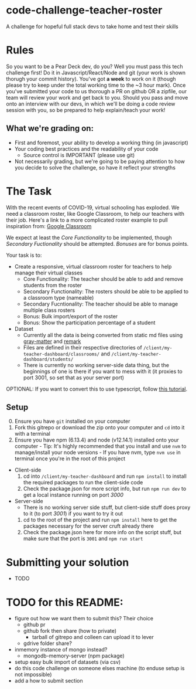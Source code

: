# code-challenge-teacher-roster
A challenge for hopeful full stack devs to take home and test their skills

# Rules
So you want to be a Pear Deck dev, do you? Well you must pass this tech
challenge first! Do it in Javascript/React/Node and git (your work is shown
thorugh your commit history). You've got **a week** to work on it (though please
try to keep under the total working time to the ~3 hour mark). Once you've
submitted your code to us thorough a PR on github OR a zipfile, our team will
review your work and get back to you. Should you pass and move onto an
interview with our devs, in which we'll be doing a code review session with
you, so be prepared to help explain/teach your work!
## What we're grading on:
  * First and foremost, your ability to develop a working thing (in javascript)
  * Your coding best practices and the readability of your code
    * Source control is IMPORTANT (please use git)
  * Not necessarily grading, but we're going to be paying attention to how you decide to solve the challenge, so have it reflect your strengths

# The Task
With the recent events of COVID-19, virtual schooling has exploded. We need a
classroom roster, like Google Classroom, to help our teachers with their job.
Here's a link to a more complicated roster example to pull inspiration from: [Google Classroom](https://help.activelylearn.com/hc/en-us/articles/115000568233-Roster-students-with-Google-Classroom#:~:text=Select%20a%20class%20and%20under,will%20be%20highlighted%20in%20red)

We expect at least the *Core Functionality* to be implemented, though *Secondary Fuctionality* should be attempted. *Bonuses* are for bonus points.

Your task is to:
  * Create a responsive, virtual classroom roster for teachers to help manage their virtual classes
    * Core Functionality: The teacher should be able to add and remove students from the roster
    * Secondary Functionality: The rosters should be able to be applied to a classroom type (nameable)
    * Secondary Fucntionality: The teacher should be able to manage multiple class rosters
    * Bonus: Bulk import/export of the roster
    * Bonus: Show the participation percentage of a student
  * Dataset
    * Currently all the data is being converted from static md files using [gray-matter](https://www.npmjs.com/package/gray-matter) and [remark](https://www.npmjs.com/package/remark)
    * Files are defined in their respective directories of `/client/my-teacher-dashboard/classrooms/` and `/client/my-teacher-dashboard/students/`
    * There is currently no working server-side data thing, but the beginnings of one is there if you want to mess with it (it proxies to port 3001, so set that as your server port)

OPTIONAL:
If you want to convert this to use typescript, follow [this tutorial](https://nextjs.org/learn/excel/typescript).

## Setup
  0. Ensure you have `git` installed on your computer
  1. Fork this gitrepo or download the zip onto your computer and `cd` into it with a terminal
  2. Ensure you have npm (6.13.4) and node (v12.14.1) installed onto your computer
    - Tip: It's highly recommended that you install and use `nvm` to manage/install your node versions
    - If you have nvm, type ```nvm use``` in terminal once you're in the root of this project

  - Client-side
    1. cd into `/client/my-teacher-dashboard` and run ```npm install``` to install the required packages to run the client-side code
    2. Check the package.json for more script info, but run ```npm run dev``` to get a local instance running on port *3000*
  - Server-side
    - There is no working server side stuff, but client-side stuff does proxy to it (to port *3001*) if you want to try it out
    1. cd to the root of the project and run ```npm install``` here to get the packages necessary for the server cruft already there
    2. Check the package.json here for more info on the script stuff, but make sure that the port is `3001` and ```npm run start```

# Submitting your solution
  * TODO


# TODO for this README:
  * figure out how we want them to submit this? Their choice
    * github pr
    * github fork then share (how to private)
      * tarball of gitrepo and colleen can upload it to lever
    * gdrive folder share?
  * inmemory instance of mongo instead?
    * mongodb-memory-server (npm package)
  * setup easy bulk import of datasets (via csv)
  * do this code challenge on someone elses machine (to enduse setup is not impossible)
  * add a how to submit section
